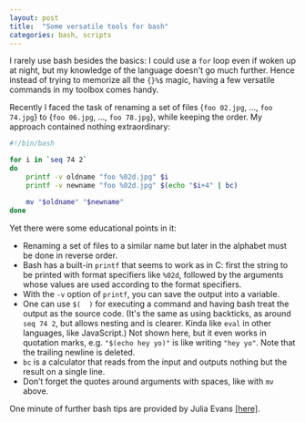```yaml
---
layout: post
title:  "Some versatile tools for bash"
categories: bash, scripts
---
```


I rarely use bash besides the basics: I could use a `for` loop even if woken up at night, but my knowledge of the language doesn't go much further. Hence instead of trying to memorize all the `{}%$` magic, having a few versatile commands in my toolbox comes handy.

Recently I faced the task of renaming a set of files {`foo 02.jpg`, ..., `foo 74.jpg`} to {`foo 06.jpg`, ..., `foo 78.jpg`}, while keeping the order. My approach contained nothing extraordinary:
```bash
#!/bin/bash

for i in `seq 74 2`
do
    printf -v oldname "foo %02d.jpg" $i
    printf -v newname "foo %02d.jpg" $(echo "$i+4" | bc)

    mv "$oldname" "$newname"
done
```

Yet there were some educational points in it:
 - Renaming a set of files to a similar name but later in the alphabet must be done in reverse order.
 - Bash has a built-in `printf` that seems to work as in C: first the string to be printed with format specifiers like `%02d`, followed by the arguments whose values are used according to the format specifiers.
 - With the `-v` option of `printf`, you can save the output into a variable.
 - One can use `$(  )` for executing a command and having bash treat the output as the source code. (It's the same as using backticks, as around `seq 74 2`, but allows nesting and is clearer. Kinda like `eval` in other languages, like JavaScript.) Not shown here, but it even works in quotation marks, e.g. `"$(echo hey yo)"` is like writing `"hey yo"`. Note that the trailing newline is deleted.
 - `bc` is a calculator that reads from the input and outputs nothing but the result on a single line.
 - Don’t forget the quotes around arguments with spaces, like with `mv` above.

One minute of further bash tips are provided by Julia Evans [[here]](https://drawings.jvns.ca/bashtips/).
